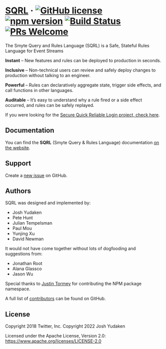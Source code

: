 # [SQRL](https://sqrl-lang.github.io/sqrl/) &middot; [![GitHub license](https://img.shields.io/badge/license-Apache%202-blue.svg)](https://github.com/sqrl-lang/sqrl/blob/main/LICENSE) [![npm version](https://img.shields.io/npm/v/sqrl.svg?style=flat)](https://www.npmjs.com/package/sqrl) [![Build Status](https://travis-ci.org/sqrl-lang/sqrl.svg?branch=main)](https://travis-ci.org/sqrl-lang/sqrl) [![PRs Welcome](https://img.shields.io/badge/PRs-welcome-brightgreen.svg)](https://github.com/sqrl-lang/sqrl/blob/main/CONTRIBUTING.md)

The Smyte Query and Rules Language (SQRL) is a Safe, Stateful Rules Language for Event Streams

**Instant** – New features and rules can be deployed to production in seconds.

**Inclusive** – Non-technical users can review and safely deploy changes to production without talking to an engineer.

**Powerful** – Rules can declaratively aggregate state, trigger side effects, and call functions in other languages.

**Auditable** – It’s easy to understand why a rule fired or a side effect occurred, and rules can be safely replayed.

If you were looking for the [Secure Quick Reliable Login project, check here](https://www.grc.com/sqrl/sqrl.htm).

## Documentation

You can find the **SQRL** (Smyte Query & Rules Language) documentation [on the website](https://sqrl-lang.github.io/sqrl).

## Support

Create a [new issue](https://github.com/sqrl-lang/sqrl/issues/new) on GitHub.

## Authors

SQRL was designed and implemented by:
* Josh Yudaken
* Pete Hunt
* Julian Tempelsman
* Paul Mou
* Yunjing Xu
* David Newman

It would not have come together without lots of dogfooding and suggestions from:
* Jonathan Root
* Alana Glassco
* Jason Wu

Special thanks to [Justin Tormey](https://github.com/jtormey) for contributing the NPM package namespace.

A full list of [contributors](https://github.com/sqrl-lang/sqrl/graphs/contributors?type=a) can be found on GitHub.

## License

Copyright 2018 Twitter, Inc.
Copyright 2022 Josh Yudaken

Licensed under the Apache License, Version 2.0: https://www.apache.org/licenses/LICENSE-2.0
